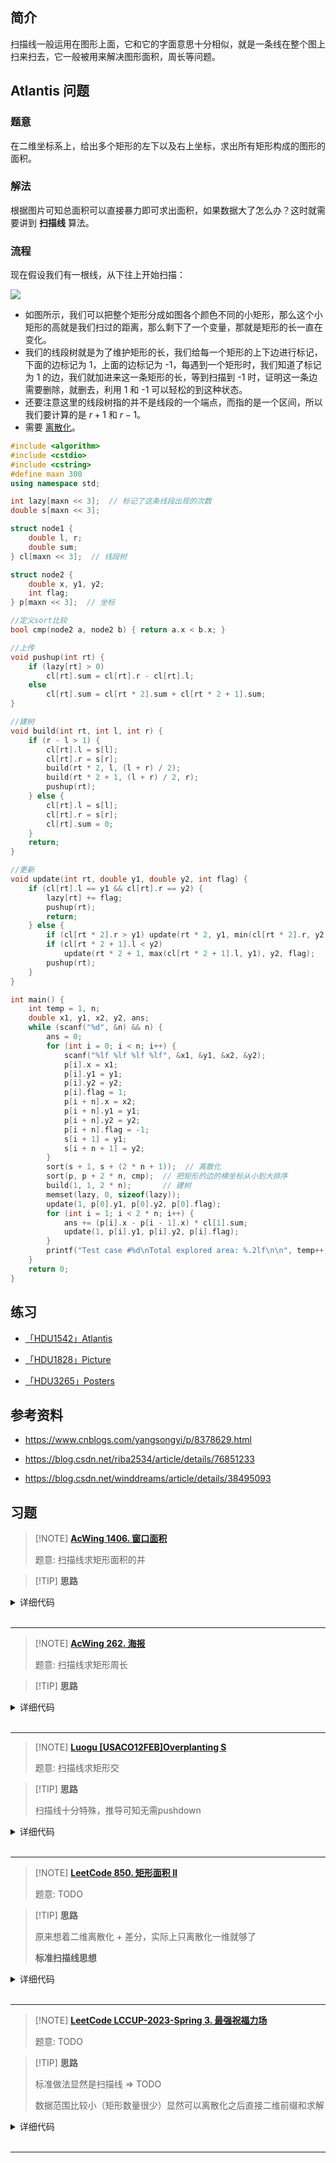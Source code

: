 ## 简介

扫描线一般运用在图形上面，它和它的字面意思十分相似，就是一条线在整个图上扫来扫去，它一般被用来解决图形面积，周长等问题。

## Atlantis 问题

### 题意

在二维坐标系上，给出多个矩形的左下以及右上坐标，求出所有矩形构成的图形的面积。

### 解法

根据图片可知总面积可以直接暴力即可求出面积，如果数据大了怎么办？这时就需要讲到 **扫描线** 算法。

### 流程

现在假设我们有一根线，从下往上开始扫描：

![](./images/scanning.svg)

- 如图所示，我们可以把整个矩形分成如图各个颜色不同的小矩形，那么这个小矩形的高就是我们扫过的距离，那么剩下了一个变量，那就是矩形的长一直在变化。
- 我们的线段树就是为了维护矩形的长，我们给每一个矩形的上下边进行标记，下面的边标记为 1，上面的边标记为 -1，每遇到一个矩形时，我们知道了标记为 1 的边，我们就加进来这一条矩形的长，等到扫描到 -1 时，证明这一条边需要删除，就删去，利用 1 和 -1 可以轻松的到这种状态。
- 还要注意这里的线段树指的并不是线段的一个端点，而指的是一个区间，所以我们要计算的是 $r+1$ 和 $r-1$。
- 需要 [离散化](misc/discrete.md)。


```cpp
#include <algorithm>
#include <cstdio>
#include <cstring>
#define maxn 300
using namespace std;

int lazy[maxn << 3];  // 标记了这条线段出现的次数
double s[maxn << 3];

struct node1 {
    double l, r;
    double sum;
} cl[maxn << 3];  // 线段树

struct node2 {
    double x, y1, y2;
    int flag;
} p[maxn << 3];  // 坐标

//定义sort比较
bool cmp(node2 a, node2 b) { return a.x < b.x; }

//上传
void pushup(int rt) {
    if (lazy[rt] > 0)
        cl[rt].sum = cl[rt].r - cl[rt].l;
    else
        cl[rt].sum = cl[rt * 2].sum + cl[rt * 2 + 1].sum;
}

//建树
void build(int rt, int l, int r) {
    if (r - l > 1) {
        cl[rt].l = s[l];
        cl[rt].r = s[r];
        build(rt * 2, l, (l + r) / 2);
        build(rt * 2 + 1, (l + r) / 2, r);
        pushup(rt);
    } else {
        cl[rt].l = s[l];
        cl[rt].r = s[r];
        cl[rt].sum = 0;
    }
    return;
}

//更新
void update(int rt, double y1, double y2, int flag) {
    if (cl[rt].l == y1 && cl[rt].r == y2) {
        lazy[rt] += flag;
        pushup(rt);
        return;
    } else {
        if (cl[rt * 2].r > y1) update(rt * 2, y1, min(cl[rt * 2].r, y2), flag);
        if (cl[rt * 2 + 1].l < y2)
            update(rt * 2 + 1, max(cl[rt * 2 + 1].l, y1), y2, flag);
        pushup(rt);
    }
}

int main() {
    int temp = 1, n;
    double x1, y1, x2, y2, ans;
    while (scanf("%d", &n) && n) {
        ans = 0;
        for (int i = 0; i < n; i++) {
            scanf("%lf %lf %lf %lf", &x1, &y1, &x2, &y2);
            p[i].x = x1;
            p[i].y1 = y1;
            p[i].y2 = y2;
            p[i].flag = 1;
            p[i + n].x = x2;
            p[i + n].y1 = y1;
            p[i + n].y2 = y2;
            p[i + n].flag = -1;
            s[i + 1] = y1;
            s[i + n + 1] = y2;
        }
        sort(s + 1, s + (2 * n + 1));  // 离散化
        sort(p, p + 2 * n, cmp);  // 把矩形的边的横坐标从小到大排序
        build(1, 1, 2 * n);       // 建树
        memset(lazy, 0, sizeof(lazy));
        update(1, p[0].y1, p[0].y2, p[0].flag);
        for (int i = 1; i < 2 * n; i++) {
            ans += (p[i].x - p[i - 1].x) * cl[1].sum;
            update(1, p[i].y1, p[i].y2, p[i].flag);
        }
        printf("Test case #%d\nTotal explored area: %.2lf\n\n", temp++, ans);
    }
    return 0;
}
```

## 练习

- [「HDU1542」Atlantis](http://acm.hdu.edu.cn/showproblem.php?pid=1542)

- [「HDU1828」Picture](http://acm.hdu.edu.cn/showproblem.php?pid=1828)

- [「HDU3265」Posters](http://acm.hdu.edu.cn/showproblem.php?pid=3265)

## 参考资料

- <https://www.cnblogs.com/yangsongyi/p/8378629.html>

- <https://blog.csdn.net/riba2534/article/details/76851233>

- <https://blog.csdn.net/winddreams/article/details/38495093>

## 习题

> [!NOTE] **[AcWing 1406. 窗口面积](https://www.acwing.com/problem/content/1408/)**
> 
> 题意: 扫描线求矩形面积的并

> [!TIP] **思路**
> 
> 

<details>
<summary>详细代码</summary>
<!-- tabs:start -->

##### **C++**

```cpp
#include <bits/stdc++.h>
using namespace std;

using PII = pair<int, int>;
#define x first
#define y second

struct Rect {
    char c;
    PII a, b;
};
list<Rect> rect;

// 求合并覆盖后的长度
int get_intersection(int a, int b, int c, int d) {
    if (b <= c || d <= a) return 0;
    return min(b, d) - max(a, c);
}

double get_area(char c) {
    // 保存当前矩形上方的所有矩形有哪些
    vector<Rect> cur;
    for (auto r : rect)
        if (r.c == c || cur.size())
            cur.push_back(r);
    // xs保存所有竖线
    vector<int> xs;
    for (int i = 0; i < cur.size(); ++ i ) {
        auto & r = cur[i];
        // 左右边界 是否在矩形内
        if (r.a.x >= cur[0].a.x && r.a.x <= cur[0].b.x)
            xs.push_back(r.a.x);
        if (r.b.x >= cur[0].a.x && r.b.x <= cur[0].b.x)
            xs.push_back(r.b.x);
    }
    sort(xs.begin(), xs.end());
    // 算面积
    int res = 0;
    for (int i = 0; i + 1 < xs.size(); ++ i )
        // 没有重合，其实可以unique一下
        if (xs[i] != xs[i + 1]) {
            // 区域左右x边界
            int a = xs[i], b = xs[i + 1];
            // 保存矩形和本次计算的区域是否有交集
            vector<PII> q;
            for (int j = 1; j < cur.size(); ++ j ) {
                auto & r = cur[j];
                if (r.a.x <= a && r.b.x >= b)
                    q.push_back({r.a.y, r.b.y});
            }
            if (q.size()) {
                // 此时q保存的y 即所有本区域内的横线
                // 合并计数其长度 同时计算面积
                sort(q.begin(), q.end());
                int st = q[0].x, ed = q[0].y;
                for (int j = 1; j < q.size(); ++ j )
                    if (q[j].x <= ed) ed = max(ed, q[j].y);
                    else {
                        // st ed 要和当前区域求交集
                        res += get_intersection(st, ed, cur[0].a.y, cur[0].b.y) * (b - a);
                        st = q[j].x, ed = q[j].y;
                    }
                res += get_intersection(st, ed, cur[0].a.y, cur[0].b.y) * (b - a);
            }
        }
    return (1 - (double)res / (cur[0].b.x - cur[0].a.x) / (cur[0].b.y - cur[0].a.y)) * 100;
}

int main() {
    char op;
    while (cin >> op) {
        if (op == 'w') {
            char c;
            int x1, y1, x2, y2;
            scanf("(%c,%d,%d,%d,%d)", &c, &x1, &y1, &x2, &y2);
            rect.push_back({c, {min(x1, x2), min(y1, y2)}, {max(x1, x2), max(y1, y2)}});
        } else {
            char c;
            scanf("(%c)", &c);
            // 找到当前窗口
            list<Rect>::iterator it;
            for (auto i = rect.begin(); i != rect.end(); ++ i )
                if (i->c == c) {
                    it = i;
                    break;
                }
            if (op == 't') rect.push_back(*it), rect.erase(it);
            else if (op == 'b') rect.push_front(*it), rect.erase(it);
            else if (op == 'd') rect.erase(it);
            else printf("%.3lf\n", get_area(c));
        }
    }
    
    return 0;
}
```

##### **Python**

```python

```

<!-- tabs:end -->
</details>

<br>

* * *

> [!NOTE] **[AcWing 262. 海报](https://www.acwing.com/problem/content/264/)**
> 
> 题意: 扫描线求矩形周长

> [!TIP] **思路**
> 
> 

<details>
<summary>详细代码</summary>
<!-- tabs:start -->

##### **C++**

```cpp
#include <bits/stdc++.h>
using namespace std;

using PII = pair<int, int>;
#define x first
#define y second

const int N = 5010;

int n;
struct Rect {
    PII a, b;
}rect[N];

int get_range_len(int a, int b) {
    vector<PII> q;
    for (int i = 0; i < n; ++ i ) {
        auto & r = rect[i];
        if (r.a.x <= a && r.b.x >= b)
            q.push_back({r.a.y, r.b.y});
    }
    if (q.empty()) return 0;
    
    sort(q.begin(), q.end());
    int res = 0, st = q[0].x, ed = q[0].y;
    for (int i = 1; i < q.size(); ++ i )
        if (q[i].x <= ed) ed = max(ed, q[i].y);
        else {
            res += (b - a) * 2;
            st = q[i].x, ed = q[i].y;
        }
    res += (b - a) * 2;
    return res;
}

int get_len() {
    vector<int> xs;
    for (int i = 0; i < n; ++ i ) {
        xs.push_back(rect[i].a.x);
        xs.push_back(rect[i].b.x);
    }
    sort(xs.begin(), xs.end());
    int res = 0;
    for (int i = 0; i + 1 < xs.size(); ++ i )
        if (xs[i] != xs[i + 1])
            res += get_range_len(xs[i], xs[i + 1]);
    return res;
}

int main() {
    cin >> n;
    for (int i = 0; i < n; ++ i ) {
        int x1, y1, x2, y2;
        cin >> x1 >> y1 >> x2 >> y2;
        rect[i] = {{x1, y1}, {x2, y2}};
    }
    // 分别算水平和垂直方向的周长
    int res = get_len();
    for (int i = 0; i < n; ++ i ) {
        swap(rect[i].a.x, rect[i].a.y);
        swap(rect[i].b.x, rect[i].b.y);
    }
    cout << res + get_len() << endl;
    
    return 0;
}
```

##### **Python**

```python

```

<!-- tabs:end -->
</details>

<br>

* * *

> [!NOTE] **[Luogu [USACO12FEB]Overplanting S]()**
> 
> 题意: 扫描线求矩形交

> [!TIP] **思路**
> 
> 扫描线十分特殊，推导可知无需pushdown

<details>
<summary>详细代码</summary>
<!-- tabs:start -->

##### **C++**

```cpp
#include <bits/stdc++.h>
using namespace std;

using LL = long long;
const int N = 1010;

int n;
struct Seg {
    int x, y1, y2;
    int k;
    bool operator< (const Seg & t) const {
        return x < t.x;
    }
} seg[N << 1];
struct Node {
    int l, r;
    int cnt, len;
} tr[N << 3];

vector<int> ys;

int find(int y) {
    return lower_bound(ys.begin(), ys.end(), y) - ys.begin();
}

void pushup(int u) {
    if (tr[u].cnt)
        tr[u].len = ys[tr[u].r + 1] - ys[tr[u].l];
    else if (tr[u].l == tr[u].r)
        tr[u].len = 0;
    else
        tr[u].len = tr[u << 1].len + tr[u << 1 | 1].len;
}

void build(int u, int l, int r) {
    if (l == r)
        tr[u] = {l, r, 0, 0};
    else {
        tr[u] = {l, r, 0, 0};
        int m = l + (r - l) / 2;
        build(u << 1, l, m), build(u << 1 | 1, m + 1, r);
    }
}

void modify(int u, int l, int r, int k) {
    if (tr[u].l >= l && tr[u].r <= r) {
        tr[u].cnt += k;
        pushup(u);
    } else {
        int m = tr[u].l + (tr[u].r - tr[u].l) / 2;
        if (l <= m)
            modify(u << 1, l, r, k);
        if (r > m)
            modify(u << 1 | 1, l, r, k);
        pushup(u);
    }
}

int main() {
    cin >> n;
    for (int i = 0, j = 0; i < n; ++ i ) {
        int x1, y1, x2, y2;
        cin >> x1 >> y1 >> x2 >> y2;
        // seg[j ++ ] = {x1, y1, y2, 1};
        // seg[j ++ ] = {x2, y1, y2, -1};
        seg[j ++ ] = {x1, y2, y1, 1};
        seg[j ++ ] = {x2, y2, y1, -1};
        ys.push_back(y1), ys.push_back(y2);
    }
    
    sort(ys.begin(), ys.end());
    ys.erase(unique(ys.begin(), ys.end()), ys.end());
    
    // 保存的区间比size-1还要小1
    build(1, 0, ys.size() - 2);
    sort(seg, seg + 2 * n);
    
    LL res = 0;
    for (int i = 0; i < 2 * n; ++ i ) {
        if (i)
            res += (LL)tr[1].len * (seg[i].x - seg[i - 1].x);
        modify(1, find(seg[i].y1), find(seg[i].y2) - 1, seg[i].k);
    }
    
    cout << res << endl;
    
    return 0;
}
```

##### **Python**

```python

```

<!-- tabs:end -->
</details>

<br>

* * *

> [!NOTE] **[LeetCode 850. 矩形面积 II](https://leetcode.cn/problems/rectangle-area-ii/)**
> 
> 题意: TODO

> [!TIP] **思路**
> 
> 原来想着二维离散化 + 差分，实际上只离散化一维就够了
> 
> **标准扫描线思想**

<details>
<summary>详细代码</summary>
<!-- tabs:start -->

##### **C++**

```cpp
class Solution {
public:
    using LL = long long;
    using PII = pair<int, int>;
    const static int MOD = 1e9 + 7;
    
    vector<vector<int>> recs;

    LL get(int l, int r) {
        vector<PII> t;
        for (auto & rec : recs)
            if (rec[0] <= l && rec[2] >= r)
                t.push_back({rec[1], rec[3]});  // 能够占据 [l,r] 完整的一段
        
        sort(t.begin(), t.end());
        LL ret = 0, st = -1, ed = -1;
        for (auto [d, u] : t)
            if (d > ed) {
                ret += ed - st;
                st = d, ed = u;
            } else
                ed = max(ed, (LL)u);
        ret += ed - st;
        return ret * (r - l);
    }

    int rectangleArea(vector<vector<int>>& rectangles) {
        this->recs = rectangles;

        vector<int> xs; // 原来想着二维离散化 + 差分，实际上只离散化一维就够了
        for (auto & rec : recs)
            xs.push_back(rec[0]), xs.push_back(rec[2]);
        sort(xs.begin(), xs.end());
        xs.erase(unique(xs.begin(), xs.end()), xs.end());

        LL res = 0;
        for (int i = 1; i < xs.size(); ++ i )
            res += get(xs[i - 1], xs[i]);
        return res % MOD;
    }
};
```

##### **Python**

```python

```

<!-- tabs:end -->
</details>

<br>

* * *

> [!NOTE] **[LeetCode LCCUP-2023-Spring 3. 最强祝福力场](https://leetcode.cn/contest/season/2023-spring/problems/xepqZ5/)**
> 
> 题意: TODO

> [!TIP] **思路**
> 
> 标准做法显然是扫描线 => TODO
> 
> 数据范围比较小（矩形数量很少）显然可以离散化之后直接二维前缀和求解

<details>
<summary>详细代码</summary>
<!-- tabs:start -->

##### **C++ 扫描线 TODO**

```cpp

```

##### **C++ 离散化二维前缀和**

```cpp
class Solution {
public:
    // 矩形数量不超过 100 => 都可以暴力做了
    // 考虑：如果 side 长度为奇数怎么半？直接全部 * 2
    using LL = long long;
    const static int N = 1010;
    
    int find(vector<LL> & s, LL x) {
        return lower_bound(s.begin(), s.end(), x) - s.begin() + 1;
    }
    
    int g[N][N];
    
    int fieldOfGreatestBlessing(vector<vector<int>>& forceField) {
        vector<LL> xs, ys;
        for (auto & f : forceField) {
            LL x = 2ll * f[0], y = 2ll * f[1], w = 2ll * f[2];
            xs.push_back(x - w / 2), xs.push_back(x + w / 2);
            ys.push_back(y - w / 2), ys.push_back(y + w / 2);
        }
        sort(xs.begin(), xs.end()); xs.erase(unique(xs.begin(), xs.end()), xs.end());
        sort(ys.begin(), ys.end()); ys.erase(unique(ys.begin(), ys.end()), ys.end());
        
        memset(g, 0, sizeof g);
        for (auto & f : forceField) {
            LL x = 2ll * f[0], y = 2ll * f[1], w = 2ll * f[2];
            LL u = find(xs, x - w / 2), d = find(xs, x + w / 2);
            LL l = find(ys, y - w / 2), r = find(ys, y + w / 2);
            g[u][l] ++ , g[u][r + 1] -- , g[d + 1][l] -- , g[d + 1][r + 1] ++ ;
        }
        
        int n = xs.size(), m = ys.size();
        for (int i = 1; i <= n; ++ i )
            for (int j = 1; j <= m; ++ j )
                g[i][j] += g[i][j - 1] + g[i - 1][j] - g[i - 1][j - 1];
        
        int res = 0;
        for (int i = 1; i <= n; ++ i )
            for (int j = 1; j <= m; ++ j )
                res = max(res, g[i][j]);
        return res;
    }
};
```

##### **Python**

```python

```

<!-- tabs:end -->
</details>

<br>

* * *